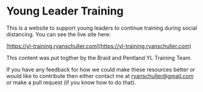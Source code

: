 # Young Leader Training

This is a website to support young leaders to continue training during social distancing. You can see the live site here:

[https://yl-training.ryanschuller.com](https://yl-training.ryanschuller.com)

This content was put togther by the Braid and Pentland YL Training Team.

If you have any feedback for how we could make these resources better or would like to contribute then either contact me at ryanschuller@gmail.com or make a pull request (if you know how to do that).

